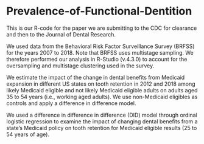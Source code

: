 # Prevalence-of-Functional-Dentition

This is our R-code for the paper we are submitting to the CDC for clearance and then to the Journal of Dental Research. 

We used data from the Behavioral Risk Factor Surveillance Survey (BRFSS) for the years 2007 to 2018.  Note that BRFSS uses multistage sampling.  We therefore performed our analysis in R-Studio (v.4.3.0) to account for the oversampling and multistage clustering used in the survey. 

We estimate the impact of the change in dental benefits from Medicaid expansion in different US states on tooth retention in 2012 and 2018 among likely Medicaid eligible and not likely Medicaid eligible adults on adults aged 35 to 54 years (i.e., working aged adults). We use non-Medicaid eligibles as controls and apply a difference in difference model. 

We used a difference in difference in difference (DID) model through ordinal logistic regression to examine the impact of changing dental benefits from a state’s Medicaid policy on tooth retention for Medicaid eligible results (25 to 54 years of age). 

 
